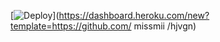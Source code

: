 ﻿[![Deploy](https://www.herokucdn.com/deploy/button.png)](https://dashboard.heroku.com/new?template=https://github.com/ missmii /hjvgn)